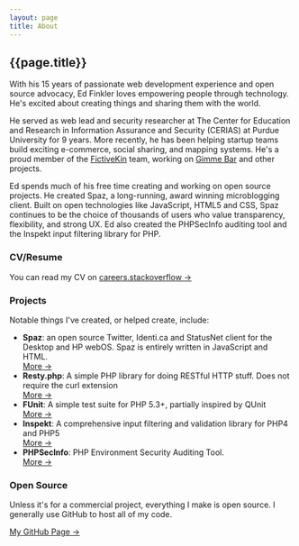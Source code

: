 ```yaml
---
layout: page
title: About
---
```


## {{page.title}} ##

With his 15 years of passionate web development experience and open
source advocacy, Ed Finkler loves empowering people through
technology. He's excited about creating things and sharing them with
the world.

He served as web lead and security researcher at The Center for
Education and Research in Information Assurance and Security (CERIAS)
at Purdue University for 9 years. More recently, he has been helping
startup teams build exciting e-commerce, social sharing, and mapping
systems. He's a proud member of the [FictiveKin](http://fictivekin.com)
team, working on [Gimme Bar](https://gimmebar.com) and other projects.

Ed spends much of his free time creating and working on open source
projects. He created Spaz, a long-running, award winning
microblogging client. Built on open technologies like JavaScript,
HTML5 and CSS, Spaz continues to be the choice of thousands of users
who value transparency, flexibility, and strong UX. Ed also created
the PHPSecInfo auditing tool and the Inspekt input filtering library
for PHP.

### CV/Resume ###

You can read my CV on [careers.stackoverflow &#x2192;](http://careers.stackoverflow.com/funkatron)


### Projects ###

Notable things I've created, or helped create, include:

 * **Spaz**: an open source Twitter, Identi.ca and StatusNet client for the Desktop and HP webOS. Spaz is entirely written in JavaScript and HTML.   
   [More &#x2192;](http://getspaz.com)
 * **Resty.php**: A simple PHP library for doing RESTful HTTP stuff. Does not require the curl extension    
   [More &#x2192;](https://github.com/fictivekin/resty.php)
 * **FUnit**: A simple test suite for PHP 5.3+, partially inspired by QUnit   
   [More &#x2192;](https://github.com/funkatron/FUnit)
 * **Inspekt**: A comprehensive input filtering and validation library for PHP4 and PHP5   
   [More &#x2192;](http://github.com/funkatron/inspekt/)
 * **PHPSecInfo**: PHP Environment Security Auditing Tool.   
   [More &#x2192;](http://phpsec.org/projects/phpsecinfo/)


### Open Source ###

Unless it's for a commercial project, everything I make is open source. I generally use GitHub to host all of my code.

[My GitHub Page &#x2192;](http://github.com/funkatron)
